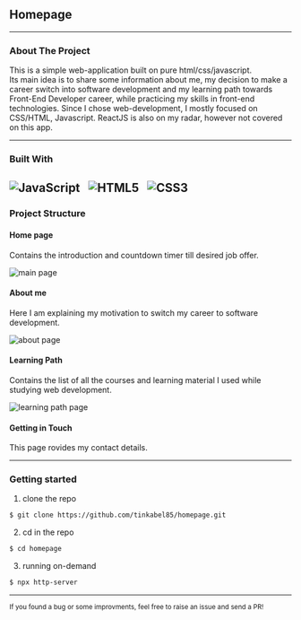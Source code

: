 ## Homepage
---
### About The Project


This is a simple web-application built on pure html/css/javascript.  
Its main idea is to share some information about me, my decision to make a career switch into software development and my learning path towards Front-End Developer career, while practicing my skills in front-end technologies. 
Since I chose web-development, I mostly focused on CSS/HTML, Javascript. ReactJS is also on my radar, however not covered on this app. 

---
### Built With

![JavaScript](https://img.shields.io/badge/-JavaScript-black?style=flat-square&logo=javascript) &nbsp;
![HTML5](https://img.shields.io/badge/-HTML5-E34F26?style=flat-square&logo=html5&logoColor=white) &nbsp;
![CSS3](https://img.shields.io/badge/-CSS3-1572B6?style=flat-square&logo=css3) &nbsp;
---

### Project Structure

#### Home page
Contains the introduction and countdown timer till desired job offer. 

![main page](https://i.ibb.co/6X2cF3L/homepage-main.png) 

#### About me
Here I am explaining my motivation to switch my career to software development. 

![about page](https://i.ibb.co/zH4Sj83/About-me-2022-07-14-13-51-25.png)

#### Learning Path
Contains the list of all the courses and learning material I used while studying web development.

![learning path page](https://i.ibb.co/HtS9yfS/My-Learning-Path.png)

#### Getting in Touch
This page rovides my contact details.
___

### Getting started
1. clone the repo
```bash
$ git clone https://github.com/tinkabel85/homepage.git
```
2. cd in the repo
```bash
$ cd homepage
```
3. running on-demand
```bash
$ npx http-server
```
___
<sub>If you found a bug or some improvments, feel free to raise an issue and send a PR!</sub>
</div>
